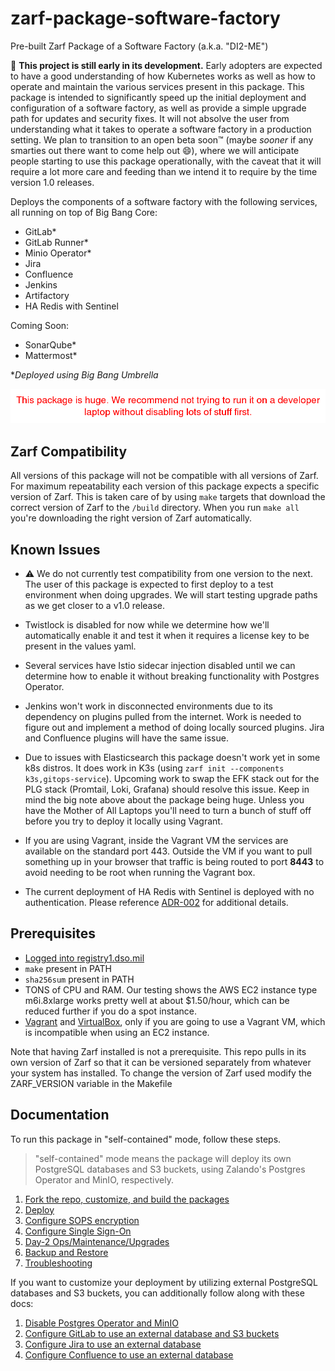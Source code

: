 # zarf-package-software-factory
Pre-built Zarf Package of a Software Factory (a.k.a. "DI2-ME")

:construction: **This project is still early in its development.** Early adopters are expected to have a good understanding of how Kubernetes works as well as how to operate and maintain the various services present in this package. This package is intended to significantly speed up the initial deployment and configuration of a software factory, as well as provide a simple upgrade path for updates and security fixes. It will not absolve the user from understanding what it takes to operate a software factory in a production setting. We plan to transition to an open beta soon™ (maybe _sooner_ if any smarties out there want to come help out :smile:), where we will anticipate people starting to use this package operationally, with the caveat that it will require a lot more care and feeding than we intend it to require by the time version 1.0 releases.

Deploys the components of a software factory with the following services, all running on top of Big Bang Core:

- GitLab*
- GitLab Runner*
- Minio Operator*
- Jira
- Confluence
- Jenkins
- Artifactory
- HA Redis with Sentinel

Coming Soon:

- SonarQube*
- Mattermost*

**Deployed using Big Bang Umbrella*

![warning](img/warning.png)

## Zarf Compatibility
All versions of this package will not be compatible with all versions of Zarf. For maximum repeatability each version of this package expects a specific version of Zarf. This is taken care of by using `make` targets that download the correct version of Zarf to the `/build` directory. When you run `make all` you're downloading the right version of Zarf automatically.

## Known Issues

- :warning: We do not currently test compatibility from one version to the next. The user of this package is expected to first deploy to a test environment when doing upgrades. We will start testing upgrade paths as we get closer to a v1.0 release.

- Twistlock is disabled for now while we determine how we'll automatically enable it and test it when it requires a license key to be present in the values yaml.

- Several services have Istio sidecar injection disabled until we can determine how to enable it without breaking functionality with Postgres Operator.

- Jenkins won't work in disconnected environments due to its dependency on plugins pulled from the internet. Work is needed to figure out and implement a method of doing locally sourced plugins. Jira and Confluence plugins will have the same issue.

- Due to issues with Elasticsearch this package doesn't work yet in some k8s distros. It does work in K3s (using `zarf init --components k3s,gitops-service`). Upcoming work to swap the EFK stack out for the PLG stack (Promtail, Loki, Grafana) should resolve this issue. Keep in mind the big note above about the package being huge. Unless you have the Mother of All Laptops you'll need to turn a bunch of stuff off before you try to deploy it locally using Vagrant.

- If you are using Vagrant, inside the Vagrant VM the services are available on the standard port 443. Outside the VM if you want to pull something up in your browser that traffic is being routed to port **8443** to avoid needing to be root when running the Vagrant box.

- The current deployment of HA Redis with Sentinel is deployed with no authentication. Please reference [ADR-002](doc/adr/0002-switch-to-authless-ha-redis.md) for additional details.

## Prerequisites

- [Logged into registry1.dso.mil](https://github.com/defenseunicorns/zarf/blob/master/docs/ironbank.md)
- `make` present in PATH
- `sha256sum` present in PATH
- TONS of CPU and RAM. Our testing shows the AWS EC2 instance type m6i.8xlarge works pretty well at about $1.50/hour, which can be reduced further if you do a spot instance.
- [Vagrant](https://www.vagrantup.com/) and [VirtualBox](https://www.virtualbox.org/), only if you are going to use a Vagrant VM, which is incompatible when using an EC2 instance.

Note that having Zarf installed is not a prerequisite. This repo pulls in its own version of Zarf so that it can be versioned separately from whatever your system has installed. To change the version of Zarf used modify the ZARF_VERSION variable in the Makefile

## Documentation

To run this package in "self-contained" mode, follow these steps.

> "self-contained" mode means the package will deploy its own PostgreSQL databases and S3 buckets, using Zalando's Postgres Operator and MinIO, respectively.

1. [Fork the repo, customize, and build the packages](doc/fork-and-build.md)
1. [Deploy](doc/deploy.md)
1. [Configure SOPS encryption](doc/sops.md)
1. [Configure Single Sign-On](doc/sso.md)
1. [Day-2 Ops/Maintenance/Upgrades](doc/day2.md)
1. [Backup and Restore](doc/backup-and-restore/README.md)
1. [Troubleshooting](doc/troubleshooting.md)

If you want to customize your deployment by utilizing external PostgreSQL databases and S3 buckets, you can additionally follow along with these docs:

1. [Disable Postgres Operator and MinIO](doc/disable-postgres-operator-and-minio.md)
1. [Configure GitLab to use an external database and S3 buckets](doc/configure-gitlab-to-use-an-external-database-and-s3-buckets.md)
1. [Configure Jira to use an external database](doc/configure-jira-to-use-an-external-database.md)
1. [Configure Confluence to use an external database](doc/configure-confluence-to-use-an-external-database.md)

